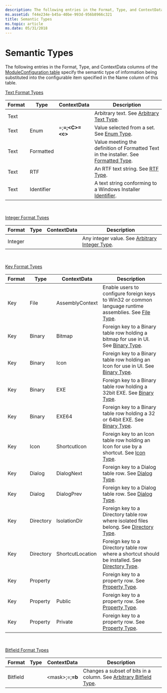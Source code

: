 ```yaml
---
description: The following entries in the Format, Type, and ContextData columns of the ModuleConfiguration table specify the semantic type of information being substituted into the configurable item specified in the Name column of this table.
ms.assetid: f44e234e-b45a-40be-993d-956b8966c321
title: Semantic Types
ms.topic: article
ms.date: 05/31/2018
---
```


# Semantic Types

The following entries in the Format, Type, and ContextData columns of the [ModuleConfiguration table](moduleconfiguration-table.md) specify the semantic type of information being substituted into the configurable item specified in the Name column of this table.

[Text Format Types](text-format-types.md)



| Format | Type       | ContextData                                                 | Description                                                                                                |
|--------|------------|-------------------------------------------------------------|------------------------------------------------------------------------------------------------------------|
| Text   |            |                                                             | Arbitrary text. See [Arbitrary Text Type](arbitrary-text-type.md).                                        |
| Text   | Enum       | <A>=<a>;<B>=<b>;&lt;C&gt;=&lt;c&gt; | Value selected from a set. See [Enum Type](enum-type.md).                                                 |
| Text   | Formatted  |                                                             | Value meeting the definition of Formatted Text in the installer. See [Formatted Type](formatted-type.md). |
| Text   | RTF        |                                                             | An RTF text string. See [RTF Type](rtf-type.md).                                                          |
| Text   | Identifier |                                                             | A text string conforming to a Windows Installer [Identifier](identifier.md).                              |



 

[Integer Format Types](integer-format-types.md)



| Format  | Type | ContextData | Description                                                                  |
|---------|------|-------------|------------------------------------------------------------------------------|
| Integer |      |             | Any integer value. See [Arbitrary Integer Type](arbitrary-integer-type.md). |



 

[Key Format Types](key-format-types.md)



| Format | Type      | ContextData      | Description                                                                                                            |
|--------|-----------|------------------|------------------------------------------------------------------------------------------------------------------------|
| Key    | File      | AssemblyContext  | Enable users to configure foreign keys to Win32 or common language runtime assemblies. See [File Type](file-type.md). |
| Key    | Binary    | Bitmap           | Foreign key to a Binary table row holding a bitmap for use in UI. See [Binary Type](binary-type.md).                  |
| Key    | Binary    | Icon             | Foreign key to a Binary table row holding an Icon for use in UI. See [Binary Type](binary-type.md).                   |
| Key    | Binary    | EXE              | Foreign key to a Binary table row holding a 32bit EXE. See [Binary Type](binary-type.md).                             |
| Key    | Binary    | EXE64            | Foreign key to a Binary table row holding a 32 or 64bit EXE. See [Binary Type](binary-type.md).                       |
| Key    | Icon      | ShortcutIcon     | Foreign key to an Icon table row holding an Icon for use by a shortcut. See [Icon Type](icon-type.md).                |
| Key    | Dialog    | DialogNext       | Foreign key to a Dialog table row. See [Dialog Type](dialog-type.md).                                                 |
| Key    | Dialog    | DialogPrev       | Foreign key to a Dialog table row. See [Dialog Type](dialog-type.md).                                                 |
| Key    | Directory | IsolationDir     | Foreign key to a Directory table row where isolated files belong. See [Directory Type](directory-type.md).            |
| Key    | Directory | ShortcutLocation | Foreign key to a Directory table row where a shortcut should be installed. See [Directory Type](directory-type.md).   |
| Key    | Property  |                  | Foreign key to a property row. See [Property Type](property-type.md).                                                 |
| Key    | Property  | Public           | Foreign key to a property row. See [Property Type](property-type.md).                                                 |
| Key    | Property  | Private          | Foreign key to a property row. See [Property Type](property-type.md).                                                 |



 

[Bitfield Format Types](bitfield-format-types.md)



| Format   | Type | ContextData                                  | Description                                                                                       |
|----------|------|----------------------------------------------|---------------------------------------------------------------------------------------------------|
| Bitfield |      | &lt;mask&gt;;<A>=<a>;<B>=b | Changes a subset of bits in a column. See [Arbitrary Bitfield Type](arbitrary-bitfield-type.md). |



 

 

 




